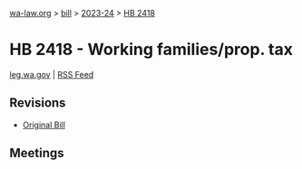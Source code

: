 [wa-law.org](/) > [bill](/bill/) > [2023-24](/bill/2023-24/) > [HB 2418](/bill/2023-24/hb/2418/)

# HB 2418 - Working families/prop. tax
[leg.wa.gov](https://app.leg.wa.gov/billsummary?BillNumber=2418&Year=2023&Initiative=false) | [RSS Feed](./rss.xml)

## Revisions
* [Original Bill](1/)

## Meetings